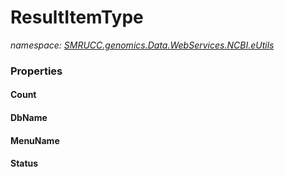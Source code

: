 ﻿# ResultItemType
_namespace: [SMRUCC.genomics.Data.WebServices.NCBI.eUtils](./index.md)_






### Properties

#### Count

#### DbName

#### MenuName

#### Status

